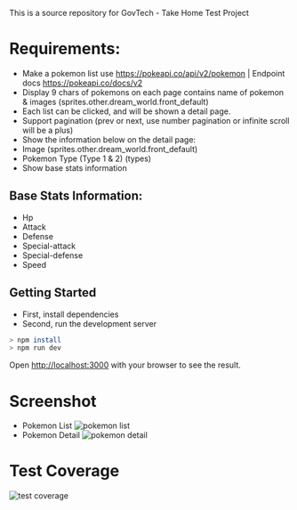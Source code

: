 This is a source repository for GovTech - Take Home Test Project

# Requirements:
- Make a pokemon list use https://pokeapi.co/api/v2/pokemon | 
  Endpoint docs https://pokeapi.co/docs/v2
- Display 9 chars of pokemons on each page contains name of pokemon & images
  (sprites.other.dream_world.front_default)
- Each list can be clicked, and will be shown a detail page.
- Support pagination (prev or next, use number pagination or infinite scroll will be a
  plus)
- Show the information below on the detail page:
- Image (sprites.other.dream_world.front_default)
- Pokemon Type (Type 1 & 2) (types)
- Show base stats information

## Base Stats Information:
- Hp
- Attack
- Defense
- Special-attack
- Special-defense
- Speed


## Getting Started

- First, install dependencies
- Second, run the development server

```bash
> npm install
> npm run dev
```

Open [http://localhost:3000](http://localhost:3000) with your browser to see the result.

# Screenshot
- Pokemon List
  ![pokemon list](https://github.com/musulton/govtech-testproject/blob/main/pokemon-list.png?raw=true)
- Pokemon Detail
  ![pokemon detail](https://github.com/musulton/govtech-testproject/blob/main/pokemon-detail.png?raw=true)


# Test Coverage
![test coverage](https://github.com/musulton/govtech-testproject/blob/main/test-coverage.png?raw=true)
